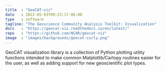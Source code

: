 ```yaml
---
title  : "GeoCAT-viz"
date   : 2022-05-03T09:23:17-06:00
type   : software
tagline: "The Geoscience Community Analysis Toolkit: Visualization"
docs   : "https://geocat-viz.readthedocs.io/en/latest/"
repo   : "https://github.com/NCAR/geocat-viz"
image  : "images/backgrounds/geocat-curly.png"
---
```


GeoCAT visualization library is a collection of Python plotting utility functions intended to make common Matplotlib/Cartopy routines easier for the user, as well as adding support for new geoscientific plot types.